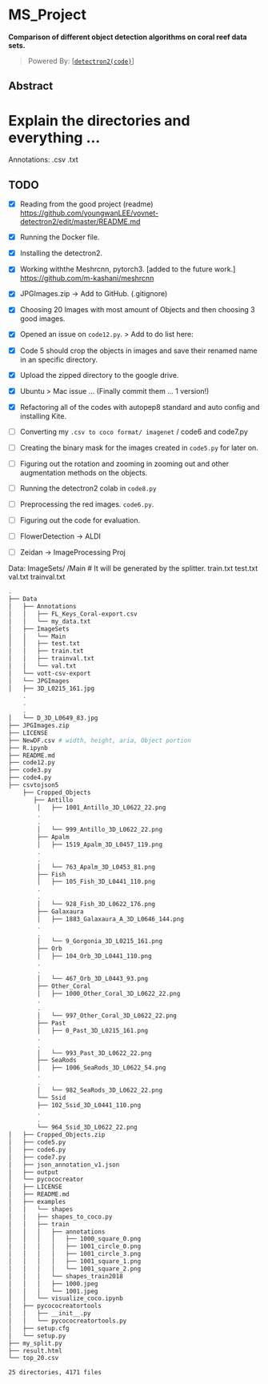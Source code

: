 # MS_Project
**Comparison of different object detection algorithms on coral reef data sets.**


>Powered By: [[`detectron2(code)`](https://github.com/facebookresearch/detectron)]

## Abstract
#	Explain the directories and everything ... 

Annotations:
	.csv
	.txt

## TODO
 - [x] Reading from the good project (readme) https://github.com/youngwanLEE/vovnet-detectron2/edit/master/README.md
 - [x] Running the Docker file.
 - [x] Installing the detectron2.
 - [x] Working withthe Meshrcnn, pytorch3. [added to the future work.] https://github.com/m-kashani/meshrcnn
 - [x] JPGImages.zip -> Add to GitHub. (.gitignore)
 - [x] Choosing 20 Images with most amount of Objects and then choosing 3 good images.
 - [x] Opened an issue on `code12.py`. > Add to do list here:
 - [x] Code 5 should crop the objects in images and save their renamed name in an specific directory.
 - [x] Upload the zipped directory to the google drive.
 - [x] Ubuntu > Mac issue ... (Finally commit them ... 1 version!)
 - [x] Refactoring all of the codes with autopep8 standard and auto config and installing Kite.

 - [ ] Converting my `.csv to coco format/ imagenet` / code6 and code7.py
 - [ ] Creating the binary mask for the images created in `code5.py` for later on.
 - [ ] Figuring out the rotation and zooming in zooming out and other augmentation methods on the objects.
 - [ ] Running the detectron2 colab in `code8.py`
 - [ ] Preprocessing the red images. `code6.py`.
 - [ ] Figuring out the code for evaluation.

 - [ ] FlowerDetection -> ALDI
 - [ ] Zeidan -> ImageProcessing Proj

Data:
	ImageSets/
		/Main		#	It will be generated by the splitter.
			train.txt
			test.txt
			val.txt
			trainval.txt
```bash
.
├── Data
│   ├── Annotations
│   │   ├── FL_Keys_Coral-export.csv
│   │   └── my_data.txt
│   ├── ImageSets
│   │   └── Main
│   │   ├── test.txt
│   │   ├── train.txt
│   │   ├── trainval.txt
│   │   └── val.txt
│   └── vott-csv-export
│   └── JPGImages
│   ├── 3D_L0215_161.jpg
    .
    .
    .
│   └── D_3D_L0649_83.jpg
├── JPGImages.zip
├── LICENSE
├── NewDF.csv # width, height, aria, Object portion
├── R.ipynb
├── README.md
├── code12.py
├── code3.py
├── code4.py
├── csvtojson5
    ├── Cropped_Objects
       ├── Antillo
        │   ├── 1001_Antillo_3D_L0622_22.png
        .
        .
        │   └── 999_Antillo_3D_L0622_22.png
        ├── Apalm
        │   ├── 1519_Apalm_3D_L0457_119.png
        .
        .
        │   └── 763_Apalm_3D_L0453_81.png
        ├── Fish
        │   ├── 105_Fish_3D_L0441_110.png
        .
        .
        │   └── 928_Fish_3D_L0622_176.png
        ├── Galaxaura
        │   ├── 1883_Galaxaura_A_3D_L0646_144.png
        .
        .
        │   └── 9_Gorgonia_3D_L0215_161.png
        ├── Orb
        │   ├── 104_Orb_3D_L0441_110.png
        .
        .
        │   └── 467_Orb_3D_L0443_93.png
        ├── Other_Coral
        │   ├── 1000_Other_Coral_3D_L0622_22.png
        .
        .
        │   └── 997_Other_Coral_3D_L0622_22.png
        ├── Past
        │   ├── 0_Past_3D_L0215_161.png
        .
        .
        │   └── 993_Past_3D_L0622_22.png
        ├── SeaRods
        │   ├── 1006_SeaRods_3D_L0622_54.png
        .
        .
        │   └── 982_SeaRods_3D_L0622_22.png
        └── Ssid
        ├── 102_Ssid_3D_L0441_110.png
        .
        .
        └── 964_Ssid_3D_L0622_22.png
│   ├── Cropped_Objects.zip
│   ├── code5.py
│   ├── code6.py
│   ├── code7.py
│   ├── json_annotation_v1.json
│   ├── output
│   └── pycococreator
│   ├── LICENSE
│   ├── README.md
│   ├── examples
│   │   └── shapes
│   │   ├── shapes_to_coco.py
│   │   ├── train
│   │   │   ├── annotations
│   │   │   │   ├── 1000_square_0.png
│   │   │   │   ├── 1001_circle_0.png
│   │   │   │   ├── 1001_circle_3.png
│   │   │   │   ├── 1001_square_1.png
│   │   │   │   └── 1001_square_2.png
│   │   │   └── shapes_train2018
│   │   │   ├── 1000.jpeg
│   │   │   └── 1001.jpeg
│   │   └── visualize_coco.ipynb
│   ├── pycococreatortools
│   │   ├── __init__.py
│   │   └── pycococreatortools.py
│   ├── setup.cfg
│   └── setup.py
├── my_split.py
├── result.html
└── top_20.csv

25 directories, 4171 files
```
